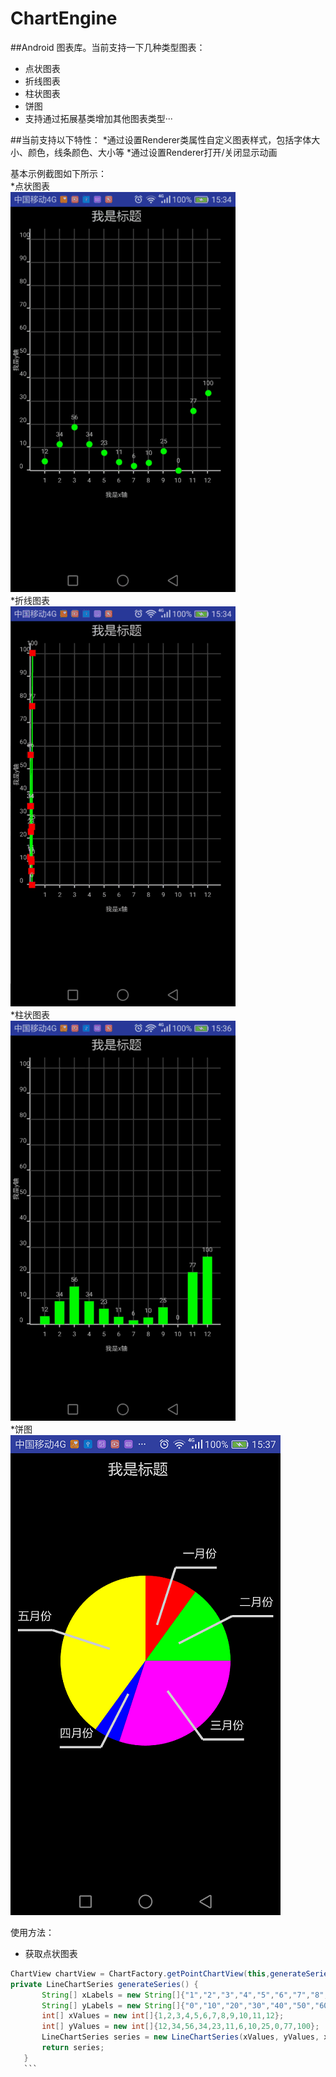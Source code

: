 # ChartEngine

##Android 图表库。当前支持一下几种类型图表：
 * 点状图表
 * 折线图表
 * 柱状图表
 * 饼图
 * 支持通过拓展基类增加其他图表类型···
 
 ##当前支持以下特性：
 *通过设置Renderer类属性自定义图表样式，包括字体大小、颜色，线条颜色、大小等
 *通过设置Renderer打开/关闭显示动画
 
 基本示例截图如下所示：<br />
 *点状图表 <br />
 ![](https://github.com/Vincent85/ChartEngine/raw/master/screenshot/pointchart-1.gif) <br />
 *折线图表 <br />
 ![](https://github.com/Vincent85/ChartEngine/raw/master/screenshot/polylinechart-1.gif) <br />
 *柱状图表 <br />
 ![](https://github.com/Vincent85/ChartEngine/raw/master/screenshot/barchart-1.gif) <br />
 *饼图 <br />
 ![](https://github.com/Vincent85/ChartEngine/raw/master/screenshot/PieChart-1.png)  <br />
 
 使用方法：<br />
 * 获取点状图表 <br />
 ```java
 ChartView chartView = ChartFactory.getPointChartView(this,generateSeries(),generatePointRenderer());
 private LineChartSeries generateSeries() {
        String[] xLabels = new String[]{"1","2","3","4","5","6","7","8","9","10","11","12"};
        String[] yLabels = new String[]{"0","10","20","30","40","50","60","70","80","90","100"};
        int[] xValues = new int[]{1,2,3,4,5,6,7,8,9,10,11,12};
        int[] yValues = new int[]{12,34,56,34,23,11,6,10,25,0,77,100};
        LineChartSeries series = new LineChartSeries(xValues, yValues, xLabels, yLabels,0,12,0,100);
        return series;
    }
    ```
